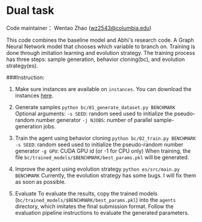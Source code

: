 #  Dual task

Code maintainer： Wentao Zhao (wz2543@columbia.edu)

This code combines the baseline model and Abhi's research code. 
A Graph Neural Network model that chooses which variable to branch on. 
Training is done through imitation learning and evolution strategy. 
The training process has three steps: sample generation, behavior cloning(bc), and evolution strategy(es).


###Instruction:

1. Make sure instances are available on `instances`. You can download the instances [here](https://drive.google.com/file/d/1MytdY3IwX_aFRWdoc0mMfDN9Xg1EKUuq/view).

2. Generate samples
`python bc/01_generate_dataset.py BENCHMARK`
Optional arguments:
`-s SEED`: random seed used to initialize the pseudo-random number generator
`-j NJOBS`: number of parallel sample-generation jobs.

3. Train the agent using behavior cloning
`python bc/02_train.py BENCHMARK`
`-s SEED`: random seed used to initialize the pseudo-random number generator
`-g GPU`: CUDA GPU id (or -1 for CPU only)
When training, the file `bc/trained_models/$BENCHMARK/best_params.pkl` will be generated.

4. Improve the agent using evolution strategy
`python es/src/main.py BENCHMARK`
Currently, the evolution strategy has some bugs. I will fix them as soon as possible.

6. Evaluate
To evaluate the results, copy the trained models (`bc/trained_models/$BENCHMARK/best_params.pkl`) into the `agents` directory, which imitates the final submission format. 
Follow the evaluation pipeline instructions to evaluate the generated parameters.


